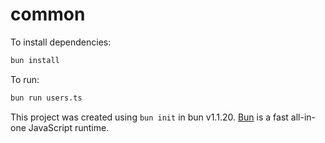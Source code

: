 # common

To install dependencies:

```bash
bun install
```

To run:

```bash
bun run users.ts
```

This project was created using `bun init` in bun v1.1.20. [Bun](https://bun.sh) is a fast all-in-one JavaScript runtime.

